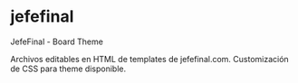 jefefinal
=========

JefeFinal - Board Theme

Archivos editables en HTML de templates de jefefinal.com.
Customización de CSS para theme disponible.
